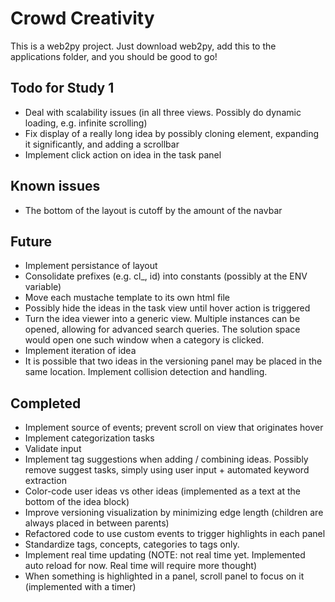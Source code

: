 # Crowd Creativity

This is a web2py project. Just download web2py, add this to the applications folder, and you should be good to go!

## Todo for Study 1
- Deal with scalability issues (in all three views. Possibly do dynamic loading, e.g. infinite scrolling)
- Fix display of a really long idea by possibly cloning element, expanding it significantly, and adding a scrollbar
- Implement click action on idea in the task panel

## Known issues
- The bottom of the layout is cutoff by the amount of the navbar

## Future
- Implement persistance of layout
- Consolidate prefixes (e.g. cl_, id) into constants (possibly at the ENV variable)
- Move each mustache template to its own html file
- Possibly hide the ideas in the task view until hover action is triggered
- Turn the idea viewer into a generic view. Multiple instances can be opened, allowing for advanced search queries. The solution space would open one such window when a category is clicked.
- Implement iteration of idea
- It is possible that two ideas in the versioning panel may be placed in the same location. Implement collision detection and handling.

## Completed
- Implement source of events; prevent scroll on view that originates hover
- Implement categorization tasks
- Validate input
- Implement tag suggestions when adding / combining ideas. Possibly remove suggest tasks, simply using user input + automated keyword extraction
- Color-code user ideas vs other ideas (implemented as a text at the bottom of the idea block)
- Improve versioning visualization by minimizing edge length (children are always placed in between parents)
- Refactored code to use custom events to trigger highlights in each panel
- Standardize tags, concepts, categories to tags only.
- Implement real time updating (NOTE: not real time yet. Implemented auto reload for now. Real time will require more thought)
- When something is highlighted in a panel, scroll panel to focus on it (implemented with a timer)